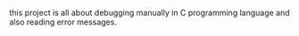 this project is all about debugging manually in C programming language and also reading error messages.
